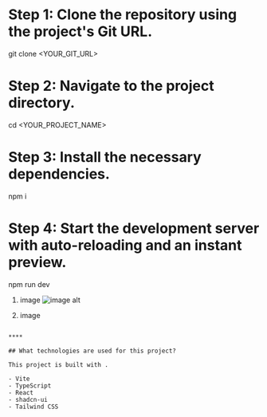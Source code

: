 # Step 1: Clone the repository using the project's Git URL.
git clone <YOUR_GIT_URL>

# Step 2: Navigate to the project directory.
cd <YOUR_PROJECT_NAME>

# Step 3: Install the necessary dependencies.
npm i

# Step 4: Start the development server with auto-reloading and an instant preview.
npm run dev

1. image
![image alt](https://github.com/sureshvishwas/product-peddler-79/blob/f4c1e56ef44f1dd1f95eb549d348deb16717c685/main.png)

2. image

```

****

## What technologies are used for this project?

This project is built with .

- Vite
- TypeScript
- React
- shadcn-ui
- Tailwind CSS
